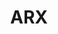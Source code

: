 ---
git: https://github.com/arx-deidentifier/arx
logohandle: deidentifier_arx
sort: arx
title: ARX
website: https://arx.deidentifier.org/
---